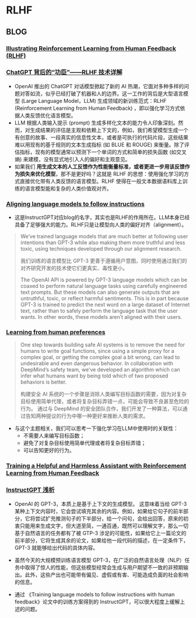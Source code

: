 # RLHF

## BLOG

### [Illustrating Reinforcement Learning from Human Feedback (RLHF)](https://huggingface.co/blog/rlhf)
### [ChatGPT 背后的“功臣”——RLHF 技术详解](https://juejin.cn/post/7188393606544097335)
* OpenAI 推出的 ChatGPT 对话模型掀起了新的 AI 热潮，它面对多种多样的问题对答如流，似乎已经打破了机器和人的边界。这一工作的背后是大型语言模型 (Large Language Model，LLM) 生成领域的新训练范式：RLHF (Reinforcement Learning from Human Feedback) ，即以强化学习方式依据人类反馈优化语言模型。
* LLM 根据人类输入提示 (prompt) 生成多样化文本的能力令人印象深刻。然而，对生成结果的评估是主观和依赖上下文的，例如，我们希望模型生成一个有创意的故事、一段真实的信息性文本，或者是可执行的代码片段，这些结果难以用现有的基于规则的文本生成指标 (如 BLUE 和 ROUGE) 来衡量。除了评估指标，现有的模型通常以预测下一个单词的方式和简单的损失函数 (如交叉熵) 来建模，没有显式地引入人的偏好和主观意见。
* 如果我们 **用生成文本的人工反馈作为性能衡量标准，或者更进一步用该反馈作为损失来优化模型**，那不是更好吗？这就是 RLHF 的思想：使用强化学习的方式直接优化带有人类反馈的语言模型。RLHF 使得在一般文本数据语料库上训练的语言模型能和复杂的人类价值观对齐。



### [Aligning language models to follow instructions](https://openai.com/research/instruction-following)
* 这是InstructGPT对应blog的名字，其实也是RLHF的作用所在。LLM本身已经具备了足够强大的能力。RLHF只是让模型向人类的偏好对齐（alignment）。
> We’ve trained language models that are much better at following user intentions than GPT-3 while also making them more truthful and less toxic, using techniques developed through our alignment research.
>
> 我们训练的语言模型比 GPT-3 更善于遵循用户意图，同时使用通过我们的对齐研究开发的技术使它们更真实、毒性更小。
>
> The OpenAI API is powered by GPT-3 language models which can be coaxed to perform natural language tasks using carefully engineered text prompts. But these models can also generate outputs that are untruthful, toxic, or reflect harmful sentiments. This is in part because GPT-3 is trained to predict the next word on a large dataset of Internet text, rather than to safely perform the language task that the user wants. In other words, these models aren’t aligned with their users.


### [Learning from human preferences](https://openai.com/research/learning-from-human-preferences)
> One step towards building safe AI systems is to remove the need for humans to write goal functions, since using a simple proxy for a complex goal, or getting the complex goal a bit wrong, can lead to undesirable and even dangerous behavior. In collaboration with DeepMind’s safety team, we’ve developed an algorithm which can infer what humans want by being told which of two proposed behaviors is better.
>
> 构建安全 AI 系统的一个步骤是消除人类编写目标函数的需要，因为对复杂目标使用简单代理，或者将复杂目标弄错一点，可能会导致不良甚至危险的行为。 通过与 DeepMind 的安全团队合作，我们开发了一种算法，可以通过告知两种提议的行为中哪一种更好来推断人类的需求。
>
* 与这个主题相关，我们可以思考一下强化学习在LLM中使用时的关联性：
  * 不需要人来编写目标函数；
  * 避免了对复杂目标使用简单代理或者将复杂目标弄错；
  * 可以告知更好的行为。


### [Training a Helpful and Harmless Assistant with Reinforcement Learning from Human Feedback](https://www.anthropic.com/index/training-a-helpful-and-harmless-assistant-with-reinforcement-learning-from-human-feedback)


### [InstructGPT 浅析](https://www.qin.news/instructgpt/)
* OpenAI 的 GPT-3，本质上是基于上下文的生成模型。 这意味着当给 GPT-3 某种上下文内容时，它会尝试填充其余的内容。例如，如果给它句子的前半部分，它将尝试扩充推测句子的下半部分，给一个问句，会给出回答，原来的初衷只能用来生成文字，但大道至简，一通百通，既然可以理解文字，那么一切基于自然语言的任务都有了被 GTP-3 涉足的可能性，如果给它上一篇论文的前半部分，它将生成其余的论文，如果给他一段代码的描述，在一定条件下，GPT-3 就能够给出代码的具体内容。

* 虽然今天的大规模预训练语言模型 GPT-3，在广泛的自然语言处理（NLP）任务中取得了惊人的性能，但这些模型经常会生成与用户期望不一致的非预期输出。此外，这些产出也可能带有偏见、虚假或有害、可能造成负面的社会影响的信息。

* 通过 《Training language models to follow instructions with human feedback》论文中的训练方案得到的 InstructGPT，可以很大程度上缓解上述的问题。